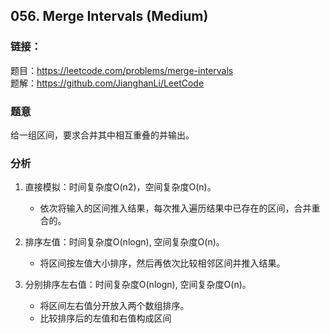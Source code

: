 ## 056. Merge Intervals (Medium)

### **链接**：
题目：https://leetcode.com/problems/merge-intervals  
题解：https://github.com/JianghanLi/LeetCode

### **题意**
给一组区间，要求合并其中相互重叠的并输出。

### **分析**  
1. 直接模拟：时间复杂度O(n2)，空间复杂度O(n)。
	- 依次将输入的区间推入结果，每次推入遍历结果中已存在的区间，合并重合的。
	
2. 排序左值：时间复杂度O(nlogn), 空间复杂度O(n)。
	- 将区间按左值大小排序，然后再依次比较相邻区间并推入结果。

3. 分别排序左右值：时间复杂度O(nlogn), 空间复杂度O(n)。
	- 将区间左右值分开放入两个数组排序。
	- 比较排序后的左值和右值构成区间
